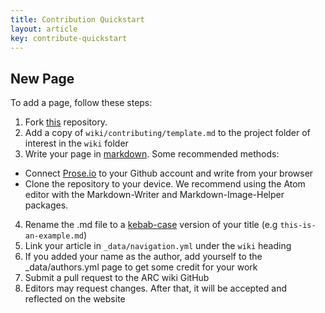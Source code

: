```yaml
---
title: Contribution Quickstart
layout: article
key: contribute-quickstart
---
```


## New Page
To add a page, follow these steps:

1. Fork [this](https://github.com/purdue-arc/wiki) repository.
2. Add a copy of `wiki/contributing/template.md` to the project folder of interest in the `wiki` folder
3. Write your page in [markdown](https://www.markdownguide.org/cheat-sheet). Some recommended methods: 
 - Connect [Prose.io](http://prose.io/) to your Github account and write from your browser
 - Clone the repository to your device. We recommend using the Atom editor with the Markdown-Writer and Markdown-Image-Helper packages.
4. Rename the .md file to a [kebab-case](https://textcaseconvert.com/blog/kebab-case/) version of your title (e.g `this-is-an-example.md`)
5. Link your article in `_data/navigation.yml` under the `wiki` heading
6. If you added your name as the author, add yourself to the _data/authors.yml page to get some credit for your work 
7. Submit a pull request to the ARC wiki GitHub
8. Editors may request changes. After that, it will be accepted and reflected on the website
